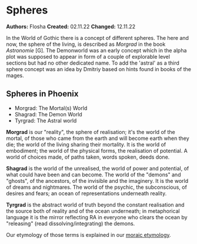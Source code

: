 # Spheres

**Authors:** Flosha
**Created:** 02.11.22
**Changed:** 12.11.22


In the World of Gothic there is a concept of different spheres. The here and now, the sphere of the living, is described as *Morgrad* in the book *Astronomie* [G]. The Demonworld was an early concept which in the alpha plot was supposed to appear in form of a couple of explorable level sections but had no other dedicated name. To add the 'astral' as a third sphere concept was an idea by Dmitriy based on hints found in books of the mages. 


## Spheres in Phoenix

* Morgrad: The Mortal(s) World
* Shagrad: The Demon World
* Tyrgrad: The Astral world 

**Morgrad** is our "reality", the sphere of realisation; it's the world of the mortal, of those who came from the earth and will become earth when they die; the world of the living sharing their mortality. It is the world of embodiment; the world of the physical forms, the realisation of potential. A world of choices made, of paths taken, words spoken, deeds done.  

**Shagrad** is the world of the unrealised, the world of power and potential, of what could have been and can become. The world of the "demons" and "ghosts", of the ancestors, of the invisible and the imaginery. It is the world of dreams and nightmares. The world of the psychic, the subconscious, of desires and fears; an ocean of representations underneath reality. 

**Tyrgrad** is the abstract world of truth beyond the constant realisation and the source both of reality and of the ocean underneath; in metaphorical language it is the mirror reflecting RA in everyone who clears the ocean by "releasing" (read dissolving/integrating) the demons. 

Our etymology of those terms is explained in our [moraic etymology](). 


